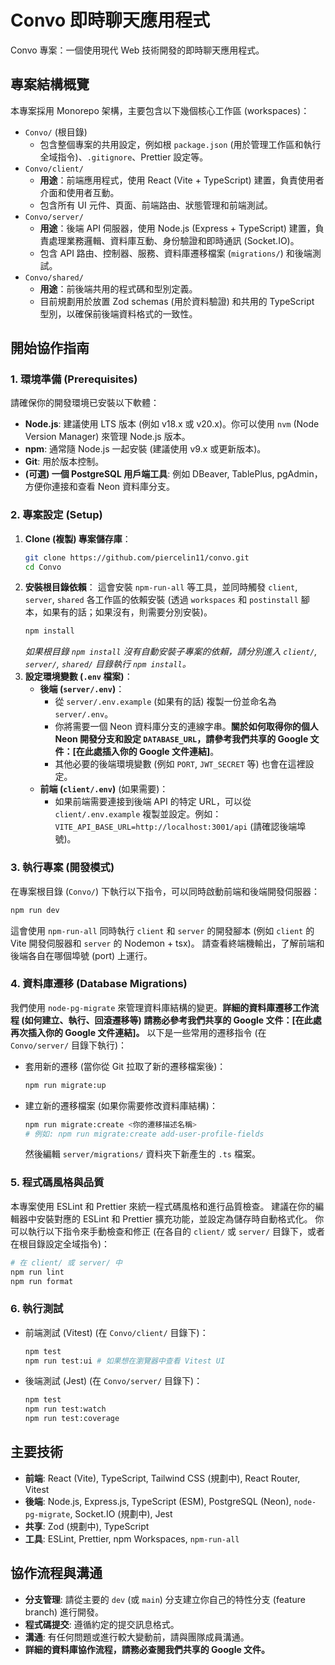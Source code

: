 # Convo 即時聊天應用程式

Convo 專案：一個使用現代 Web 技術開發的即時聊天應用程式。

## 專案結構概覽

本專案採用 Monorepo 架構，主要包含以下幾個核心工作區 (workspaces)：

* `Convo/` (根目錄)
    * 包含整個專案的共用設定，例如根 `package.json` (用於管理工作區和執行全域指令)、`.gitignore`、Prettier 設定等。
* `Convo/client/`
    * **用途**：前端應用程式，使用 React (Vite + TypeScript) 建置，負責使用者介面和使用者互動。
    * 包含所有 UI 元件、頁面、前端路由、狀態管理和前端測試。
* `Convo/server/`
    * **用途**：後端 API 伺服器，使用 Node.js (Express + TypeScript) 建置，負責處理業務邏輯、資料庫互動、身份驗證和即時通訊 (Socket.IO)。
    * 包含 API 路由、控制器、服務、資料庫遷移檔案 (`migrations/`) 和後端測試。
* `Convo/shared/`
    * **用途**：前後端共用的程式碼和型別定義。
    * 目前規劃用於放置 Zod schemas (用於資料驗證) 和共用的 TypeScript 型別，以確保前後端資料格式的一致性。

## 開始協作指南

### 1. 環境準備 (Prerequisites)

請確保你的開發環境已安裝以下軟體：

* **Node.js**: 建議使用 LTS 版本 (例如 v18.x 或 v20.x)。你可以使用 `nvm` (Node Version Manager) 來管理 Node.js 版本。
* **npm**: 通常隨 Node.js 一起安裝 (建議使用 v9.x 或更新版本)。
* **Git**: 用於版本控制。
* **(可選) 一個 PostgreSQL 用戶端工具**: 例如 DBeaver, TablePlus, pgAdmin，方便你連接和查看 Neon 資料庫分支。

### 2. 專案設定 (Setup)

1.  **Clone (複製) 專案儲存庫**：
    ```bash
    git clone https://github.com/piercelin11/convo.git
    cd Convo
    ```
2.  **安裝根目錄依賴**：
    這會安裝 `npm-run-all` 等工具，並同時觸發 `client`, `server`, `shared` 各工作區的依賴安裝 (透過 `workspaces` 和 `postinstall` 腳本，如果有的話；如果沒有，則需要分別安裝)。
    ```bash
    npm install
    ```
    *如果根目錄 `npm install` 沒有自動安裝子專案的依賴，請分別進入 `client/`, `server/`, `shared/` 目錄執行 `npm install`。*
3.  **設定環境變數 (`.env` 檔案)**：
    * **後端 (`server/.env`)**：
        * 從 `server/.env.example` (如果有的話) 複製一份並命名為 `server/.env`。
        * 你將需要一個 Neon 資料庫分支的連線字串。**關於如何取得你的個人 Neon 開發分支和設定 `DATABASE_URL`，請參考我們共享的 Google 文件：[在此處插入你的 Google 文件連結]**。
        * 其他必要的後端環境變數 (例如 `PORT`, `JWT_SECRET` 等) 也會在這裡設定。
    * **前端 (`client/.env`)** (如果需要)：
        * 如果前端需要連接到後端 API 的特定 URL，可以從 `client/.env.example` 複製並設定。例如：`VITE_API_BASE_URL=http://localhost:3001/api` (請確認後端埠號)。

### 3. 執行專案 (開發模式)

在專案根目錄 (`Convo/`) 下執行以下指令，可以同時啟動前端和後端開發伺服器：
```bash
npm run dev
```
這會使用 `npm-run-all` 同時執行 `client` 和 `server` 的開發腳本 (例如 `client` 的 Vite 開發伺服器和 `server` 的 Nodemon + tsx)。
請查看終端機輸出，了解前端和後端各自在哪個埠號 (port) 上運行。

### 4. 資料庫遷移 (Database Migrations)

我們使用 `node-pg-migrate` 來管理資料庫結構的變更。**詳細的資料庫遷移工作流程 (如何建立、執行、回滾遷移等) 請務必參考我們共享的 Google 文件：[在此處再次插入你的 Google 文件連結]。**
以下是一些常用的遷移指令 (在 `Convo/server/` 目錄下執行)：

* 套用新的遷移 (當你從 Git 拉取了新的遷移檔案後)：
    ```bash
    npm run migrate:up
    ```
* 建立新的遷移檔案 (如果你需要修改資料庫結構)：
    ```bash
    npm run migrate:create <你的遷移描述名稱>
    # 例如: npm run migrate:create add-user-profile-fields
    ```
    然後編輯 `server/migrations/` 資料夾下新產生的 `.ts` 檔案。

### 5. 程式碼風格與品質

本專案使用 ESLint 和 Prettier 來統一程式碼風格和進行品質檢查。
建議在你的編輯器中安裝對應的 ESLint 和 Prettier 擴充功能，並設定為儲存時自動格式化。
你可以執行以下指令來手動檢查和修正 (在各自的 `client/` 或 `server/` 目錄下，或者在根目錄設定全域指令)：
```bash
# 在 client/ 或 server/ 中
npm run lint
npm run format
```

### 6. 執行測試

* 前端測試 (Vitest) (在 `Convo/client/` 目錄下)：
    ```bash
    npm test
    npm run test:ui # 如果想在瀏覽器中查看 Vitest UI
    ```
* 後端測試 (Jest) (在 `Convo/server/` 目錄下)：
    ```bash
    npm test
    npm run test:watch
    npm run test:coverage
    ```

## 主要技術

* **前端**: React (Vite), TypeScript, Tailwind CSS (規劃中), React Router, Vitest
* **後端**: Node.js, Express.js, TypeScript (ESM), PostgreSQL (Neon), `node-pg-migrate`, Socket.IO (規劃中), Jest
* **共享**: Zod (規劃中), TypeScript
* **工具**: ESLint, Prettier, npm Workspaces, `npm-run-all`

## 協作流程與溝通

* **分支管理**: 請從主要的 `dev` (或 `main`) 分支建立你自己的特性分支 (feature branch) 進行開發。
* **程式碼提交**: 遵循約定的提交訊息格式。
* **溝通**: 有任何問題或進行較大變動前，請與團隊成員溝通。
* **詳細的資料庫協作流程，請務必查閱我們共享的 Google 文件。**